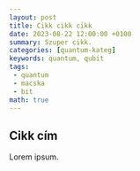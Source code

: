 ```yaml
---
layout: post
title: Cikk cikk cikk
date: 2023-08-22 12:00:00 +0100
summary: Szuper cikk.
categories: [quantum-kateg]
keywords: quantum, qubit
tags:
 - quantum
 - macska
 - bit
math: true
---
```


## Cikk cím

Lorem ipsum.
